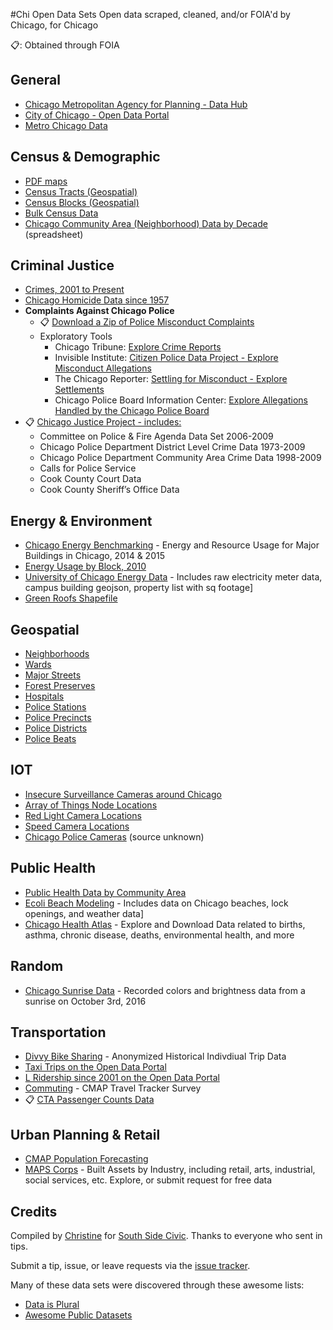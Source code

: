 #Chi Open Data Sets
Open data scraped, cleaned, and/or FOIA'd by Chicago, for Chicago

:clipboard:: Obtained through FOIA

## General
- [Chicago Metropolitan Agency for Planning - Data Hub](https://datahub.cmap.illinois.gov/group)
- [City of Chicago - Open Data Portal](https://data.cityofchicago.org/)
- [Metro Chicago Data](https://www.metrochicagodata.org/)
  
## Census & Demographic
- [PDF maps](https://www.cityofchicago.org/city/en/depts/doit/supp_info/census_maps.html)
- [Census Tracts (Geospatial)](https://data.cityofchicago.org/Facilities-Geographic-Boundaries/Boundaries-Census-Tracts-2010/5jrd-6zik)
- [Census Blocks (Geospatial)](https://data.cityofchicago.org/Facilities-Geographic-Boundaries/Boundaries-Census-Blocks-2010/mfzt-js4n)
- [Bulk Census Data](http://census.ire.org/data/bulkdata.html)
- [Chicago Community Area (Neighborhood) Data by Decade](http://www.robparal.com/ChicagoCommunityAreaData.html) (spreadsheet)

## Criminal Justice
- [Crimes, 2001 to Present](https://data.cityofchicago.org/Public-Safety/Crimes-2001-to-present/ijzp-q8t2)
- [Chicago Homicide Data since 1957](http://www.chicagotribune.com/news/local/breaking/ct-chicago-homicides-data-since-1957-20160302-htmlstory.html)
- **Complaints Against Chicago Police**
  - :clipboard: [Download a Zip of Police Misconduct Complaints](http://j.mp/chicagopolicemisconductdata)
  - Exploratory Tools
    - Chicago Tribune: [Explore Crime Reports](http://crime.chicagotribune.com/)
    - Invisible Institute: [Citizen Police Data Project - Explore Misconduct Allegations](http://cpdb.co)
    - The Chicago Reporter: [Settling for Misconduct - Explore Settlements](http://projects.chicagoreporter.com/settlements/search/cases)
    - Chicago Police Board Information Center: [Explore Allegations Handled by the Chicago Police Board](http://www.chicagojustice.org/2017/01/21/foia-seeking-cpd-crime-incident-data/)
- :clipboard: [Chicago Justice Project - includes:](http://www.chicagojustice.org/open-data/)
    - Committee on Police & Fire Agenda Data Set 2006-2009
    - Chicago Police Department District Level Crime Data 1973-2009
    - Chicago Police Department Community Area Crime Data 1998-2009
    - Calls for Police Service
    - Cook County Court Data
    - Cook County Sheriff’s Office Data

## Energy & Environment 
- [Chicago Energy Benchmarking](https://data.cityofchicago.org/Environment-Sustainable-Development/Chicago-Energy-Benchmarking/xq83-jr8c) - Energy and Resource Usage for Major Buildings in Chicago, 2014 & 2015
- [Energy Usage by Block, 2010](https://data.cityofchicago.org/Environment-Sustainable-Development/Energy-Usage-2010/8yq3-m6wp)
- [University of Chicago Energy Data](http://www.rdcep.org/campus-as-a-lab-data/) - Includes raw electricity meter data, campus building geojson, property list with sq footage]
- [Green Roofs Shapefile](https://data.cityofchicago.org/Environment-Sustainable-Development/Green-Roofs-Shapefile/6mep-ry2s)

## Geospatial
- [Neighborhoods](https://data.cityofchicago.org/Facilities-Geographic-Boundaries/Boundaries-Neighborhoods/9wp7-iasj)
- [Wards](https://data.cityofchicago.org/Facilities-Geographic-Boundaries/Ward-Precincts/sgsc-bb4n)
- [Major Streets](https://data.cityofchicago.org/Transportation/Major-Streets/ueqs-5wr6)
- [Forest Preserves](https://data.cityofchicago.org/Parks-Recreation/Forest-Preserves-Chicago/je6f-7464)
- [Hospitals](https://data.cityofchicago.org/Health-Human-Services/Hospitals-Chicago/ucpz-2r55)
- [Police Stations](https://data.cityofchicago.org/Public-Safety/Police-Stations-Shapefiles/tc9m-x6u6)
- [Police Precincts](https://data.cityofchicago.org/Facilities-Geographic-Boundaries/Precincts-current-/uvpq-qeeq)
- [Police Districts](https://data.cityofchicago.org/Public-Safety/Boundaries-Police-Districts/4dt9-88ua)
- [Police Beats](https://data.cityofchicago.org/Public-Safety/Boundaries-Police-Beats-current-/aerh-rz74)

## IOT
- [Insecure Surveillance Cameras around Chicago](https://www.insecam.org/en/bycity/Chicago/)
- [Array of Things Node Locations](https://arrayofthings.github.io/node-locations.html)
- [Red Light Camera Locations](https://data.cityofchicago.org/Transportation/Red-Light-Camera-Locations/thvf-6diy)
- [Speed Camera Locations](https://data.cityofchicago.org/Transportation/Speed-Camera-Locations/4i42-qv3h)
- [Chicago Police Cameras](https://www.google.com/maps/d/u/0/viewer?mid=1x1xj7qWilrjOenO2X53RfHzDHTY&hl=en&ll=41.83262984154631%2C-87.96105699999998&z=10) (source unknown)

## Public Health
- [Public Health Data by Community Area](https://data.cityofchicago.org/Health-Human-Services/Public-Health-Statistics-Selected-public-health-in/iqnk-2tcu)
- [Ecoli Beach Modeling](https://github.com/Chicago/e-coli-beach-predictions/tree/master/CSVs) - Includes data on Chicago beaches, lock openings, and weather data]
- [Chicago Health Atlas](http://www.chicagohealthatlas.org/map) - Explore and Download Data related to births, asthma, chronic disease, deaths, environmental health, and more

## Random
- [Chicago Sunrise Data](https://github.com/vc1492a/Chicago-Sunrise-Data) - Recorded colors and brightness data from a sunrise on October 3rd, 2016

## Transportation
- [Divvy Bike Sharing](https://www.divvybikes.com/system-data) - Anonymized Historical Indivdiual Trip Data
- [Taxi Trips on the Open Data Portal](https://data.cityofchicago.org/Transportation/Taxi-Trips-Dashboard/spcw-brbq)
- [L Ridership since 2001 on the Open Data Portal](https://data.cityofchicago.org/Transportation/CTA-Ridership-L-Station-Entries-Daily-Totals/5neh-572f)
- [Commuting](http://www.cmap.illinois.gov/data/transportation/travel-tracker-survey) - CMAP Travel Tracker Survey
- :clipboard: [CTA Passenger Counts Data](https://www.moomers.org/foia/cta-passenger-counts-data/)

## Urban Planning & Retail
- [CMAP Population Forecasting](http://www.cmap.illinois.gov/data/demographics/population-forecast)
- [MAPS Corps](https://mapscorps.org/Map/Chicago) - Built Assets by Industry, including retail, arts, industrial, social services, etc. Explore, or submit request for free data

## Credits
Compiled by [Christine](https://github.com/cszc) for [South Side Civic](http://www.southsidecivic.net/). Thanks to everyone who sent in tips. 

Submit a tip, issue, or leave requests via the [issue tracker](https://github.com/southsidecivic/open-data-sets/issues). 

Many of these data sets were discovered through these awesome lists:
- [Data is Plural](https://docs.google.com/spreadsheets/d/1wZhPLMCHKJvwOkP4juclhjFgqIY8fQFMemwKL2c64vk/edit#gid=0)
- [Awesome Public Datasets](https://github.com/caesar0301/awesome-public-datasets)

